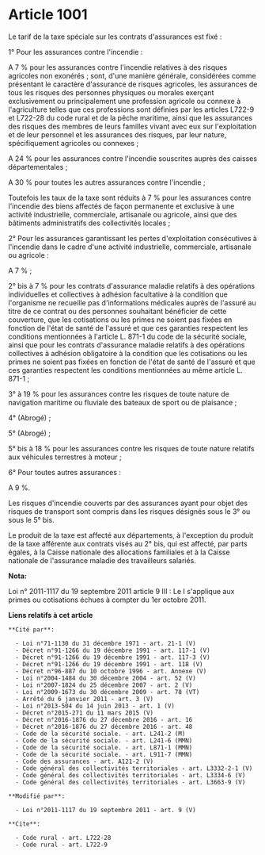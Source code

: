 # Article 1001

Le tarif de la taxe spéciale sur les contrats d'assurances est fixé : 

1° Pour les assurances contre l'incendie : 

A 7 % pour les assurances contre l'incendie relatives à des risques agricoles non exonérés ; sont, d'une manière générale,
considérées comme présentant le caractère d'assurance de risques agricoles, les assurances de tous les risques des personnes
physiques ou morales exerçant exclusivement ou principalement une profession agricole ou connexe à l'agriculture telles que
ces professions sont définies par les articles L722-9 et L722-28 du code rural et de la pêche maritime, ainsi que les
assurances des risques des membres de leurs familles vivant avec eux sur l'exploitation et de leur personnel et les
assurances des risques, par leur nature, spécifiquement agricoles ou connexes ; 

A 24 % pour les assurances contre l'incendie souscrites auprès des caisses départementales ; 

A 30 % pour toutes les autres assurances contre l'incendie ; 

Toutefois les taux de la taxe sont réduits à 7 % pour les assurances contre l'incendie des biens affectés de façon permanente
et exclusive à une activité industrielle, commerciale, artisanale ou agricole, ainsi que des bâtiments administratifs des
collectivités locales ; 

2° Pour les assurances garantissant les pertes d'exploitation consécutives à l'incendie dans le cadre d'une activité
industrielle, commerciale, artisanale ou agricole : 

A 7 % ; 

2° bis à 7 % pour les contrats d'assurance maladie relatifs à des opérations individuelles et collectives à adhésion
facultative à la condition que l'organisme ne recueille pas d'informations médicales auprès de l'assuré au titre de ce
contrat ou des personnes souhaitant bénéficier de cette couverture, que les cotisations ou les primes ne soient pas fixées en
fonction de l'état de santé de l'assuré et que ces garanties respectent les conditions mentionnées à l'article L. 871-1 du
code de la sécurité sociale, ainsi que pour les contrats d'assurance maladie relatifs à des opérations collectives à adhésion
obligatoire à la condition que les cotisations ou les primes ne soient pas fixées en fonction de l'état de santé de l'assuré
et que ces garanties respectent les conditions mentionnées au même article L. 871-1 ; 

3° à 19 % pour les assurances contre les risques de toute nature de navigation maritime ou fluviale des bateaux de sport ou
de plaisance ; 

4° (Abrogé) ; 

5° (Abrogé) ; 

5° bis à 18 % pour les assurances contre les risques de toute nature relatifs aux véhicules terrestres à moteur ; 

6° Pour toutes autres assurances : 

A 9 %. 

Les risques d'incendie couverts par des assurances ayant pour objet des risques de transport sont compris dans les risques
désignés sous le 3° ou sous le 5° bis. 

Le produit de la taxe est affecté aux départements, à l'exception du produit de la taxe afférente aux contrats visés au 2°
bis, qui est affecté, par parts égales, à la Caisse nationale des allocations familiales et à la Caisse nationale de
l'assurance maladie des travailleurs salariés.

**Nota:**

Loi n° 2011-1117 du 19 septembre 2011 article 9 III : Le I s'applique aux primes ou cotisations échues à compter du 1er
octobre 2011.

**Liens relatifs à cet article**

	**Cité par**:

	  - Loi n°71-1130 du 31 décembre 1971 - art. 21-1 (V)
	  - Décret n°91-1266 du 19 décembre 1991 - art. 117-1 (V)
	  - Décret n°91-1266 du 19 décembre 1991 - art. 117-3 (V)
	  - Décret n°91-1266 du 19 décembre 1991 - art. 118 (V)
	  - Décret n°96-887 du 10 octobre 1996 - art. Annexe (V)
	  - Loi n°2004-1484 du 30 décembre 2004 - art. 52 (V)
	  - Loi n°2007-1824 du 25 décembre 2007 - art. 2 (V)
	  - Loi n°2009-1673 du 30 décembre 2009 - art. 78 (VT)
	  - Arrêté du 6 janvier 2011 - art. 3 (V)
	  - Loi n°2013-504 du 14 juin 2013 - art. 1 (V)
	  - Décret n°2015-271 du 11 mars 2015 (V)
	  - Décret n°2016-1876 du 27 décembre 2016 - art. 16
	  - Décret n°2016-1876 du 27 décembre 2016 - art. 48
	  - Code de la sécurité sociale. - art. L241-2 (M)
	  - Code de la sécurité sociale. - art. L241-6 (MMN)
	  - Code de la sécurité sociale. - art. L871-1 (MMN)
	  - Code de la sécurité sociale. - art. L911-7 (MMN)
	  - Code des assurances - art. A121-2 (V)
	  - Code général des collectivités territoriales - art. L3332-2-1 (V)
	  - Code général des collectivités territoriales - art. L3334-6 (V)
	  - Code général des collectivités territoriales - art. L3663-9 (V)

	**Modifié par**:

	  - Loi n°2011-1117 du 19 septembre 2011 - art. 9 (V)

	**Cite**:

	  - Code rural - art. L722-28
	  - Code rural - art. L722-9

